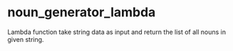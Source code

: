 # noun_generator_lambda
Lambda function take string data as input and return the list of all nouns in given string. 
